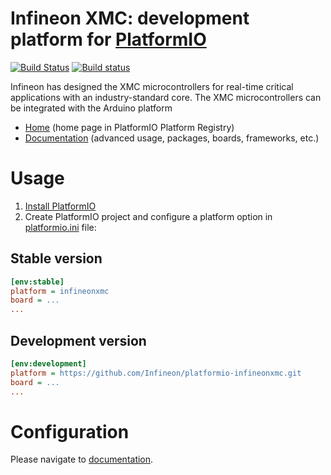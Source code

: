 # Infineon XMC: development platform for [PlatformIO](https://platformio.org)
[![Build Status](https://travis-ci.org/Infineon/platformio-infineonxmc.svg?branch=master)](https://travis-ci.org/Infineon/platformio-infineonxmc)
[![Build status](https://ci.appveyor.com/api/projects/status/wfs5ekp9tcntmdw5?svg=true)](https://ci.appveyor.com/project/sherylll/platformio-infineonxmc)

Infineon has designed the XMC microcontrollers for real-time critical applications with an industry-standard core. The XMC microcontrollers can be integrated with the Arduino platform

* [Home](http://platformio.org/platforms/infineonxmc) (home page in PlatformIO Platform Registry)
* [Documentation](http://docs.platformio.org/page/platforms/infineonxmc.html) (advanced usage, packages, boards, frameworks, etc.)

# Usage

1. [Install PlatformIO](http://platformio.org)
2. Create PlatformIO project and configure a platform option in [platformio.ini](http://docs.platformio.org/page/projectconf.html) file:

## Stable version

```ini
[env:stable]
platform = infineonxmc
board = ...
...
```

## Development version

```ini
[env:development]
platform = https://github.com/Infineon/platformio-infineonxmc.git
board = ...
...
```

# Configuration

Please navigate to [documentation](http://docs.platformio.org/page/platforms/infineonxmc.html).
